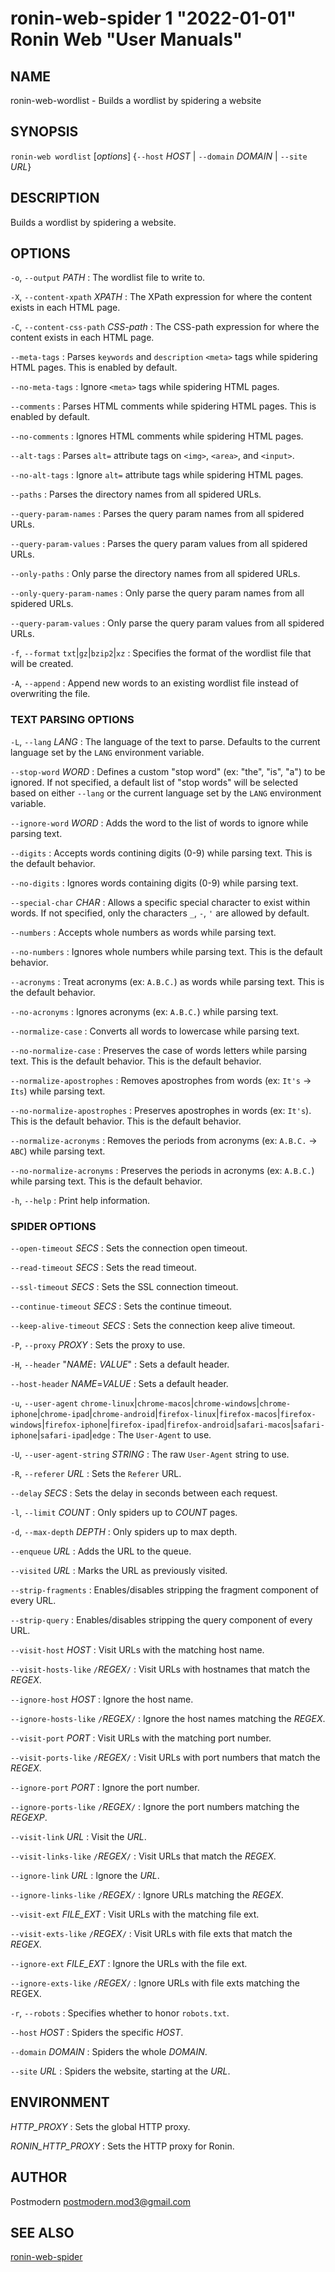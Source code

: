 # ronin-web-spider 1 "2022-01-01" Ronin Web "User Manuals"

## NAME

ronin-web-wordlist - Builds a wordlist by spidering a website

## SYNOPSIS

`ronin-web wordlist` [*options*] {`--host` *HOST* \| `--domain` *DOMAIN* \| `--site` *URL*}

## DESCRIPTION

Builds a wordlist by spidering a website.

## OPTIONS

`-o`, `--output` *PATH*
: The wordlist file to write to.

`-X`, `--content-xpath` *XPATH*
: The XPath expression for where the content exists in each HTML page.

`-C`, `--content-css-path` *CSS-path*
: The CSS-path expression for where the content exists in each HTML page.

`--meta-tags`
: Parses `keywords` and `description` `<meta>` tags while spidering HTML pages.
  This is enabled by default.

`--no-meta-tags`
: Ignore `<meta>` tags while spidering HTML pages.

`--comments`
: Parses HTML comments while spidering HTML pages.
  This is enabled by default.

`--no-comments`
: Ignores HTML comments while spidering HTML pages.

`--alt-tags`
: Parses `alt=` attribute tags on `<img>`, `<area>`, and `<input>`.

`--no-alt-tags`
: Ignore `alt=` attribute tags while spidering HTML pages.

`--paths`
: Parses the directory names from all spidered URLs.

`--query-param-names`
: Parses the query param names from all spidered URLs.

`--query-param-values`
: Parses the query param values from all spidered URLs.

`--only-paths`
: Only parse the directory names from all spidered URLs.

`--only-query-param-names`
: Only parse the query param names from all spidered URLs.

`--query-param-values`
: Only parse the query param values from all spidered URLs.

`-f`, `--format` `txt`|`gz`|`bzip2`|`xz`
: Specifies the format of the wordlist file that will be created.

`-A`, `--append`
: Append new words to an existing wordlist file instead of overwriting the file.

### TEXT PARSING OPTIONS

`-L`, `--lang` *LANG*
: The language of the text to parse. Defaults to the current language set by the
  `LANG` environment variable.

`--stop-word` *WORD*
: Defines a custom "stop word" (ex: "the", "is", "a") to be ignored.
  If not specified, a default list of "stop words" will be selected based on
  either `--lang` or the current language set by the `LANG` environment
  variable.

`--ignore-word` *WORD*
: Adds the word to the list of words to ignore while parsing text.

`--digits`
: Accepts words contining digits (0-9) while parsing text. This is the default
  behavior.

`--no-digits`
: Ignores words containing digits (0-9) while parsing text.

`--special-char` *CHAR*
: Allows a specific special character to exist within words. If not specified,
  only the characters `_`, `-`, `'` are allowed by default.

`--numbers`
: Accepts whole numbers as words while parsing text.

`--no-numbers`
: Ignores whole numbers while parsing text. This is the default behavior.

`--acronyms`
: Treat acronyms (ex: `A.B.C.`) as words while parsing text.
  This is the default behavior.

`--no-acronyms`
: Ignores acronyms (ex: `A.B.C.`) while parsing text.

`--normalize-case`
: Converts all words to lowercase while parsing text.

`--no-normalize-case`
: Preserves the case of words letters while parsing text. This is the default
  behavior. This is the default behavior.

`--normalize-apostrophes`
: Removes apostrophes from words (ex: `It's` -> `Its`) while parsing text.

`--no-normalize-apostrophes`
: Preserves apostrophes in words (ex: `It's`). This is the default behavior.
  This is the default behavior.

`--normalize-acronyms`
: Removes the periods from acronyms (ex: `A.B.C.` -> `ABC`) while parsing text.

`--no-normalize-acronyms`
: Preserves the periods in acronyms (ex: `A.B.C.`) while parsing text.
  This is the default behavior.

`-h`, `--help`
: Print help information.

### SPIDER OPTIONS

`--open-timeout` *SECS*
: Sets the connection open timeout.

`--read-timeout` *SECS*
: Sets the read timeout.

`--ssl-timeout` *SECS*
: Sets the SSL connection timeout.

`--continue-timeout` *SECS*
: Sets the continue timeout.

`--keep-alive-timeout` *SECS*
: Sets the connection keep alive timeout.

`-P`, `--proxy` *PROXY*
: Sets the proxy to use.

`-H`, `--header` "*NAME*`:` *VALUE*"
: Sets a default header.

`--host-header` *NAME*=*VALUE*
: Sets a default header.

`-u`, `--user-agent` `chrome-linux`|`chrome-macos`|`chrome-windows`|`chrome-iphone`|`chrome-ipad`|`chrome-android`|`firefox-linux`|`firefox-macos`|`firefox-windows`|`firefox-iphone`|`firefox-ipad`|`firefox-android`|`safari-macos`|`safari-iphone`|`safari-ipad`|`edge`
: The `User-Agent` to use.

`-U`, `--user-agent-string` *STRING*
: The raw `User-Agent` string to use.

`-R`, `--referer` *URL*
: Sets the `Referer` URL.

`--delay` *SECS*
: Sets the delay in seconds between each request.

`-l`, `--limit` *COUNT*
: Only spiders up to *COUNT* pages.

`-d`, `--max-depth` *DEPTH*
: Only spiders up to max depth.

`--enqueue` *URL*
: Adds the URL to the queue.

`--visited` *URL*
: Marks the URL as previously visited.

`--strip-fragments`
: Enables/disables stripping the fragment component of every URL.

`--strip-query`
: Enables/disables stripping the query component of every URL.

`--visit-host` *HOST*
: Visit URLs with the matching host name.

`--visit-hosts-like` `/`*REGEX*`/`
: Visit URLs with hostnames that match the *REGEX*.

`--ignore-host` *HOST*
: Ignore the host name.

`--ignore-hosts-like` `/`*REGEX*`/`
: Ignore the host names matching the *REGEX*.

`--visit-port` *PORT*
: Visit URLs with the matching port number.

`--visit-ports-like` `/`*REGEX*`/`
: Visit URLs with port numbers that match the *REGEX*.

`--ignore-port` *PORT*
: Ignore the port number.

`--ignore-ports-like` `/`*REGEX*`/`
: Ignore the port numbers matching the *REGEXP*.

`--visit-link` *URL*
: Visit the *URL*.

`--visit-links-like` `/`*REGEX*`/`
: Visit URLs that match the *REGEX*.

`--ignore-link` *URL*
: Ignore the *URL*.

`--ignore-links-like` `/`*REGEX*`/`
: Ignore URLs matching the *REGEX*.

`--visit-ext` *FILE_EXT*
: Visit URLs with the matching file ext.

`--visit-exts-like` `/`*REGEX*`/`
: Visit URLs with file exts that match the *REGEX*.

`--ignore-ext` *FILE_EXT*
: Ignore the URLs with the file ext.

`--ignore-exts-like` `/`*REGEX*`/`
: Ignore URLs with file exts matching the REGEX.

`-r`, `--robots`
: Specifies whether to honor `robots.txt`.

`--host` *HOST*
: Spiders the specific *HOST*.

`--domain` *DOMAIN*
: Spiders the whole *DOMAIN*.

`--site` *URL*
: Spiders the website, starting at the *URL*.

## ENVIRONMENT

*HTTP_PROXY*
: Sets the global HTTP proxy.

*RONIN_HTTP_PROXY*
: Sets the HTTP proxy for Ronin.

## AUTHOR

Postmodern <postmodern.mod3@gmail.com>

## SEE ALSO

[ronin-web-spider](ronin-web-spider.1.md)